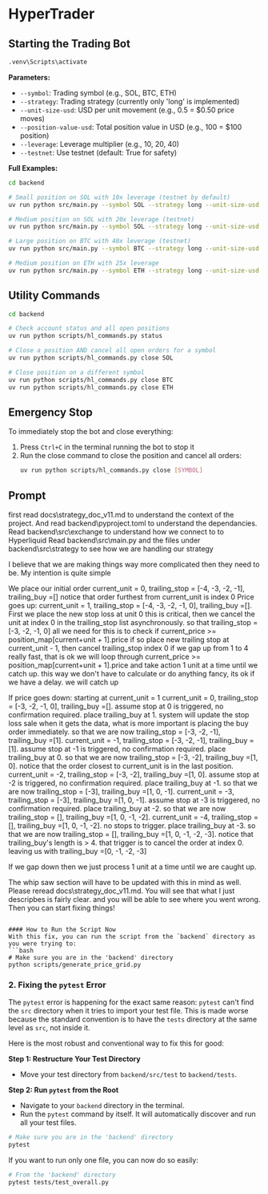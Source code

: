 # HyperTrader

## Starting the Trading Bot
``` bash
.venv\Scripts\activate
```

**Parameters:**

- `--symbol`: Trading symbol (e.g., SOL, BTC, ETH)
- `--strategy`: Trading strategy (currently only 'long' is implemented)
- `--unit-size-usd`: USD per unit movement (e.g., 0.5 = $0.50 price moves)
- `--position-value-usd`: Total position value in USD (e.g., 100 = $100 position)
- `--leverage`: Leverage multiplier (e.g., 10, 20, 40)
- `--testnet`: Use testnet (default: True for safety) 

**Full Examples:**

```bash
cd backend

# Small position on SOL with 10x leverage (testnet by default)
uv run python src/main.py --symbol SOL --strategy long --unit-size-usd 0.5 --position-value-usd 100 --leverage 10 --testnet

# Medium position on SOL with 20x leverage (testnet)
uv run python src/main.py --symbol SOL --strategy long --unit-size-usd 0.5 --position-value-usd 2000 --leverage 20 --testnet

# Large position on BTC with 40x leverage (testnet)
uv run python src/main.py --symbol BTC --strategy long --unit-size-usd 25 --position-value-usd 2000 --leverage 40 --testnet

# Medium position on ETH with 25x leverage
uv run python src/main.py --symbol ETH --strategy long --unit-size-usd 0.5 --position-value-usd 2500 --leverage 25 --testnet
```

## Utility Commands

```bash
cd backend

# Check account status and all open positions
uv run python scripts/hl_commands.py status

# Close a position AND cancel all open orders for a symbol
uv run python scripts/hl_commands.py close SOL

# Close position on a different symbol
uv run python scripts/hl_commands.py close BTC
uv run python scripts/hl_commands.py close ETH
```

## Emergency Stop

To immediately stop the bot and close everything:

1. Press `Ctrl+C` in the terminal running the bot to stop it
2. Run the close command to close the position and cancel all orders:
   ```bash
   uv run python scripts/hl_commands.py close [SYMBOL]
   ```

## Prompt
first read docs\strategy_doc_v11.md to understand the context of the project. And read backend\pyproject.toml to understand the dependancies.
Read backend\src\exchange to understand how we connect to to Hyperliquid
Read backend\src\main.py and the files under backend\src\strategy to see how we are handling our strategy

I believe that we are making things way more complicated then they need to be. 
My intention is quite simple 

We place our initial order
current_unit = 0, trailing_stop = [-4, -3, -2, -1], trailing_buy =[] notice that order furthest from current_unit is index 0
Price goes up: current_unit = 1, trailing_stop = [-4, -3, -2, -1, 0], trailing_buy =[]. First we place the new stop loss at unit 0 this is critical, then we cancel the unit at index 0 in the trailing_stop list asynchronously. so that trailing_stop = [-3, -2, -1, 0]
all we need for this is to check if current_price >= position_map[current+unit + 1].price if so place new trailing stop at current_unit - 1, then cancel trailing_stop index 0
if we gap up from 1 to 4 really fast, that is ok we will loop through current_price >= position_map[current+unit + 1].price and take action 1 unit at a time until we catch up. this way we don't have to calculate or do anything fancy, its ok if we have a delay. we will catch up

If price goes down: starting at current_unit = 1
current_unit = 0, trailing_stop = [-3, -2, -1, 0], trailing_buy =[]. assume stop at 0 is triggered, no confirmation required. place trailing_buy at 1. system will update the stop loss sale when it gets the data, what is more important is placing the buy order immediately. so that we are now trailing_stop = [-3, -2, -1], trailing_buy =[1].
current_unit = -1, trailing_stop = [-3, -2, -1], trailing_buy =[1]. assume stop at -1 is triggered, no confirmation required. place trailing_buy at 0. so that we are now trailing_stop = [-3, -2], trailing_buy =[1, 0]. notice that the order closest to current_unit is in the last position. 
current_unit = -2, trailing_stop = [-3, -2], trailing_buy =[1, 0]. assume stop at -2 is triggered, no confirmation required. place trailing_buy at -1. so that we are now trailing_stop = [-3], trailing_buy =[1, 0, -1]. 
current_unit = -3, trailing_stop = [-3], trailing_buy =[1, 0, -1]. assume stop at -3 is triggered, no confirmation required. place trailing_buy at -2. so that we are now trailing_stop = [], trailing_buy =[1, 0, -1, -2]. 
current_unit = -4, trailing_stop = [], trailing_buy =[1, 0, -1, -2]. no stops to trigger. place trailing_buy at -3. so that we are now trailing_stop = [], trailing_buy =[1, 0, -1, -2, -3]. notice that trailing_buy's length is > 4. that trigger is to cancel the order at index 0. leaving us with trailing_buy =[0, -1, -2, -3]

If we gap down then we just process 1 unit at a time until we are caught up.

The whip saw section will have to be updated with this in mind as well. Please reread docs\strategy_doc_v11.md. You will see that what I just descripbes is fairly clear. and you will be able to see where you went wrong. Then you can start fixing things!

```

#### How to Run the Script Now
With this fix, you can run the script from the `backend` directory as you were trying to:
```bash
# Make sure you are in the 'backend' directory
python scripts/generate_price_grid.py
```

### 2. Fixing the `pytest` Error

The `pytest` error is happening for the exact same reason: `pytest` can't find the `src` directory when it tries to import your test file. This is made worse because the standard convention is to have the `tests` directory at the same level as `src`, not inside it.

Here is the most robust and conventional way to fix this for good:

**Step 1: Restructure Your Test Directory**
* Move your test directory from `backend/src/test` to `backend/tests`.

**Step 2: Run `pytest` from the Root**
* Navigate to your `backend` directory in the terminal.
* Run the `pytest` command by itself. It will automatically discover and run all your test files.

```bash
# Make sure you are in the 'backend' directory
pytest
```

If you want to run only one file, you can now do so easily:
```bash
# From the 'backend' directory
pytest tests/test_overall.py